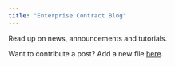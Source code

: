 ```yaml
---
title: "Enterprise Contract Blog"
---
```


Read up on news, announcements and tutorials.

Want to contribute a post? Add a new file [here](https://github.com/enterprise-contract/enterprise-contract.github.io/new/main/website/content/posts).
